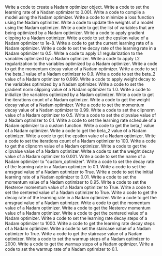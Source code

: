 Write a code to create a Nadam optimizer object.
Write a code to set the learning rate of a Nadam optimizer to 0.001.
Write a code to compile a model using the Nadam optimizer.
Write a code to minimize a loss function using the Nadam optimizer.
Write a code to update the weights of a model using the Nadam optimizer.
Write a code to get the list of variables that are being optimized by a Nadam optimizer.
Write a code to apply gradient clipping to a Nadam optimizer.
Write a code to set the epsilon value of a Nadam optimizer to 1e-8.
Write a code to get the current learning rate of a Nadam optimizer.
Write a code to set the decay rate of the learning rate in a Nadam optimizer to 0.5.
Write a code to apply L1 regularization to the variables optimized by a Nadam optimizer.
Write a code to apply L2 regularization to the variables optimized by a Nadam optimizer.
Write a code to get the momentum decay value of a Nadam optimizer.
Write a code to set the beta_1 value of a Nadam optimizer to 0.9.
Write a code to set the beta_2 value of a Nadam optimizer to 0.999.
Write a code to apply weight decay to the variables optimized by a Nadam optimizer.
Write a code to set the gradient norm clipping value of a Nadam optimizer to 1.0.
Write a code to initialize the variables optimized by a Nadam optimizer.
Write a code to get the iterations count of a Nadam optimizer.
Write a code to get the weight decay value of a Nadam optimizer.
Write a code to set the momentum decay value of a Nadam optimizer to 0.99.
Write a code to set the clipnorm value of a Nadam optimizer to 0.5.
Write a code to set the clipvalue value of a Nadam optimizer to 0.1.
Write a code to set the learning rate schedule of a Nadam optimizer to a custom function.
Write a code to get the beta_1 value of a Nadam optimizer.
Write a code to get the beta_2 value of a Nadam optimizer.
Write a code to get the epsilon value of a Nadam optimizer.
Write a code to set the iterations count of a Nadam optimizer to 100.
Write a code to get the clipnorm value of a Nadam optimizer.
Write a code to get the clipvalue value of a Nadam optimizer.
Write a code to set the weight decay value of a Nadam optimizer to 0.001.
Write a code to set the name of a Nadam optimizer to "custom_optimizer".
Write a code to set the decay rate of the learning rate in a Nadam optimizer to 0.1.
Write a code to set the amsgrad value of a Nadam optimizer to True.
Write a code to set the initial learning rate of a Nadam optimizer to 0.01.
Write a code to set the momentum value of a Nadam optimizer to 0.95.
Write a code to set the Nesterov momentum value of a Nadam optimizer to True.
Write a code to set the centered value of a Nadam optimizer to True.
Write a code to get the decay rate of the learning rate in a Nadam optimizer.
Write a code to get the amsgrad value of a Nadam optimizer.
Write a code to get the momentum value of a Nadam optimizer.
Write a code to get the Nesterov momentum value of a Nadam optimizer.
Write a code to get the centered value of a Nadam optimizer.
Write a code to set the learning rate decay steps of a Nadam optimizer to 1000.
Write a code to get the learning rate decay steps of a Nadam optimizer.
Write a code to set the staircase value of a Nadam optimizer to True.
Write a code to get the staircase value of a Nadam optimizer.
Write a code to set the warmup steps of a Nadam optimizer to 2000.
Write a code to get the warmup steps of a Nadam optimizer.
Write a code to set the warmup rate of a Nadam optimizer to 0.1.